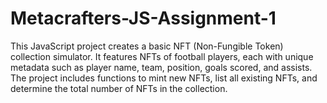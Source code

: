 # Metacrafters-JS-Assignment-1
This JavaScript project creates a basic NFT (Non-Fungible Token) collection simulator. It features NFTs of football players, each with unique metadata such as player name, team, position, goals scored, and assists. The project includes functions to mint new NFTs, list all existing NFTs, and determine the total number of NFTs in the collection.
